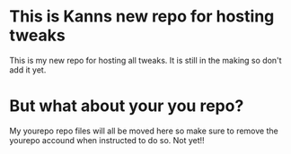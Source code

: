 # This is Kanns new repo for hosting tweaks
This is my new repo for hosting all tweaks. It is still in the making so don't add it yet.

# But what about your you repo?
My yourepo repo files will all be moved here so make sure to remove the yourepo accound when instructed to do so. Not yet!!
